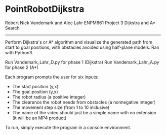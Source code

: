 # PointRobotDijkstra

Robert Nick Vandemark and Alec Lahr
ENPM661
Project 3
Dijkstra and A* Search

----------

Perform Dijkstra's or A* algorithm and visualize the generated
path from start to goal positions, with obstacles avoided using
half-plane models. Ran with Python3.

Run Vandemark_Lahr_D.py for phase 1 (Dijkstra)
Run Vandemark_Lahr_A.py for phase 2 (A*)

Each program prompts the user for six inputs:
- The start position (y,x)
- The goal position (y,x)
- The robot radius (a positive integer)
- The clearance the robot needs from obstacles (a nonnegative integer)
- The movement step size (from 1 to 10 inclusive)
- The name of the video should just be a simple name with no extension
  (it will be an MP4 product)

To run, simply execute the program in a console environment.
